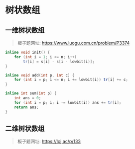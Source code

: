 # 树状数组

## 一维树状数组

> 板子题网址: https://www.luogu.com.cn/problem/P3374

```cpp
inline void init() {
    for (int i = 1; i <= n; i++)
        tr[i] = s[i] - s[i - lowbit(i)];
}

inline void add(int p, int c) {
    for (int i = p; i <= n; i += lowbit(i)) tr[i] += c;
}

inline int sum(int p) {
    int ans = 0;
    for (int i = p; i; i -= lowbit(i)) ans += tr[i];
    return ans;
}
```

## 二维树状数组

> 板子题网址: https://loj.ac/p/133

```cpp

```
